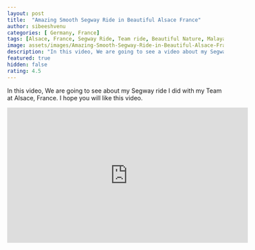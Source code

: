 ```yaml
---
layout: post
title:  "Amazing Smooth Segway Ride in Beautiful Alsace France"
author: sibeeshvenu
categories: [ Germany, France]
tags: [Alsace, France, Segway Ride, Team ride, Beautiful Nature, Malayalam, Sibeesh Passion, Njan Oru Malayali,  Germaniyile Nalukal, Germany, Malayali in Germany, Indians in Germany, Keralite in Germany, Malayalees in Germany, Malayali in France, sibeeshpassion.com, sibeeshvenu.com, njanorumalayali.com]
image: assets/images/Amazing-Smooth-Segway-Ride-in-Beautiful-Alsace-France.webp
description: "In this video, We are going to see a video about my Segway ride I did with my Team at Alsace, France. I hope you will like this video."
featured: true
hidden: false
rating: 4.5
---
```


In this video, We are going to see about my Segway ride I did with my Team at Alsace, France. I hope you will like this video.

<iframe width="560" height="315" src="https://www.youtube.com/embed/-VEvLRs2qek" frameborder="0" allow="accelerometer; autoplay; encrypted-media; gyroscope; picture-in-picture" allowfullscreen></iframe>
